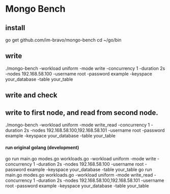 
# Mongo Bench

## install
go get github.com/im-bravo/mongo-bench
cd ~/go/bin

## write
./mongo-bench -workload uniform -mode write -concurrency 1 -duration 2s -nodes 192.168.58.100 -username root -password example -keyspace your_database -table your_table

## write and check
## write to first node, and read from second node.
./mongo-bench -workload uniform -mode write_read -concurrency 1 -duration 2s -nodes 192.168.58.100,192.168.58.101 -username root -password example -keyspace your_database -table your_table





####   run original golang (development)
go run main.go modes.go workloads.go -workload uniform -mode write -concurrency 1 -duration 2s -nodes 192.168.58.100 -username root -password example -keyspace your_database -table your_table
go run main.go modes.go workloads.go -workload uniform -mode write_read -concurrency 1 -duration 2s -nodes 192.168.58.100,192.168.58.101 -username root -password example -keyspace your_database -table your_table

